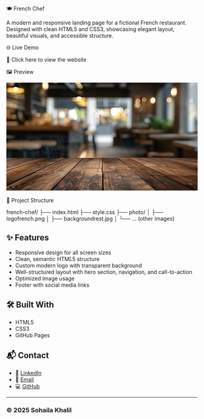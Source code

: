 🍽️ French Chef

A modern and responsive landing page for a fictional French restaurant.
Designed with clean HTML5 and CSS3, showcasing elegant layout, beautiful visuals, and accessible structure.

🌐 Live Demo

🔗 Click here to view the website


🖼️ Preview

![Website Screenshot](photo/backgroundrest.jpg)


📁 Project Structure

french-chef/
├── index.html
├── style.css
├── photo/
│ ├── logofrench.png
│ ├── backgroundrest.jpg
│ └── ... (other images)


## ✨ Features

- Responsive design for all screen sizes
- Clean, semantic HTML5 structure
- Custom modern logo with transparent background
- Well-structured layout with hero section, navigation, and call-to-action
- Optimized image usage
- Footer with social media links

## 🛠️ Built With

- HTML5
- CSS3
- GitHub Pages

## 📬 Contact

- 💼 [LinkedIn](https://www.linkedin.com/in/sohaila-khalil-266391244/)
- 📧 [Email](mailto:sohylakhalil.31@gmail.com)
- 💻 [GitHub](https://github.com/Sohaila3)

---

### © 2025 Sohaila Khalil
